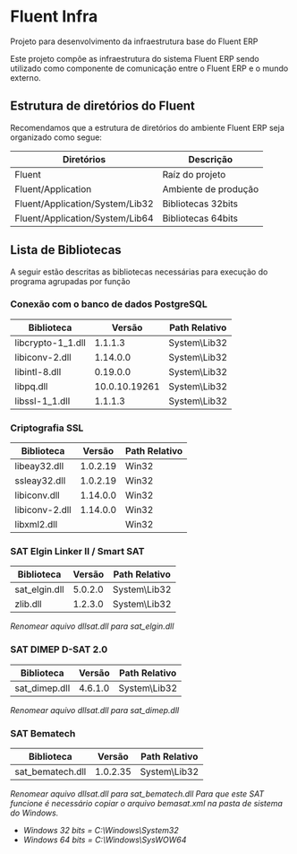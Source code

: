 # Fluent Infra

Projeto para desenvolvimento da infraestrutura base do Fluent ERP

Este projeto compõe as infraestrutura do sistema Fluent ERP sendo utilizado como componente de comunicação entre o Fluent ERP e o mundo externo.


## Estrutura de diretórios do Fluent

Recomendamos que a estrutura de diretórios do ambiente Fluent ERP seja organizado como segue:

| Diretórios | Descrição |
| ------ | ------ |
| Fluent | Raíz do projeto |
| Fluent/Application | Ambiente de produção |
| Fluent/Application/System/Lib32 | Bibliotecas 32bits |
| Fluent/Application/System/Lib64 | Bibliotecas 64bits |

## Lista de Bibliotecas

A seguir estão descritas as bibliotecas necessárias para execução do programa agrupadas por função

### Conexão com o banco de dados PostgreSQL

| Biblioteca | Versão | Path Relativo |
| ---- | --- | --- |
| libcrypto-1_1.dll | 1.1.1.3 | System\Lib32 |
| libiconv-2.dll | 1.14.0.0 | System\Lib32 |
| libintl-8.dll | 0.19.0.0 | System\Lib32 |
| libpq.dll | 10.0.10.19261 | System\Lib32 |
| libssl-1_1.dll | 1.1.1.3 | System\Lib32 |

### Criptografia SSL

| Biblioteca | Versão | Path Relativo |
| ---- | --- | --- |
| libeay32.dll | 1.0.2.19 | Win32 |
| ssleay32.dll | 1.0.2.19 | Win32 |
| libiconv.dll | 1.14.0.0 | Win32 |
| libiconv-2.dll | 1.14.0.0 | Win32 |
| libxml2.dll |  | Win32 |

### SAT Elgin Linker II / Smart SAT

| Biblioteca | Versão | Path Relativo |
| ---- | --- | --- |
| sat_elgin.dll | 5.0.2.0 | System\Lib32 |
| zlib.dll | 1.2.3.0 | System\Lib32 |

*Renomear aquivo dllsat.dll para sat_elgin.dll*

### SAT DIMEP D-SAT 2.0

| Biblioteca | Versão | Path Relativo |
| ---- | --- | --- |
| sat_dimep.dll | 4.6.1.0 | System\Lib32 |

*Renomear aquivo dllsat.dll para sat_dimep.dll*

### SAT Bematech

| Biblioteca | Versão | Path Relativo |
| ---- | --- | --- |
| sat_bematech.dll | 1.0.2.35 | System\Lib32 |

*Renomear aquivo dllsat.dll para sat_bematech.dll*
*Para que este SAT funcione é necessário copiar o arquivo bemasat.xml na pasta de sistema do Windows.*
-  *Windows 32 bits = C:\Windows\System32*
-  *Windows 64 bits = C:\Windows\SysWOW64*


